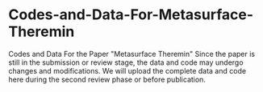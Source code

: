 # Codes-and-Data-For-Metasurface-Theremin
Codes and Data For the Paper "Metasurface Theremin"
Since the paper is still in the submission or review stage, the data and code may undergo changes and modifications. We will upload the complete data and code here during the second review phase or before publication.
